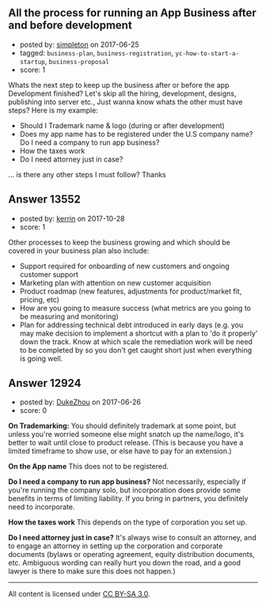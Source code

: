 ## All the process for running an App Business after and before development

- posted by: [simpleton](https://stackexchange.com/users/5087916/simpleton) on 2017-06-25
- tagged: `business-plan`, `business-registration`, `yc-how-to-start-a-startup`, `business-proposal`
- score: 1

Whats the next step to keep up the business after or before the app Development finished? 
Let's skip all the hiring, development, designs, publishing into server etc., Just wanna know whats the other must have steps? Here is my example:

- Should I Trademark name & logo (during or after development)
- Does my app name has to be registered under the U.S company name? Do I need a company to run app business?
- How the taxes work
- Do I need attorney just in case?

... is there any other steps I must follow? Thanks


## Answer 13552

- posted by: [kerrin](https://stackexchange.com/users/1621372/kerrin) on 2017-10-28
- score: 1

Other processes to keep the business growing and which should be covered in your business plan also include:

 - Support required for onboarding of new customers and ongoing customer support
 - Marketing plan with attention on new customer acquisition
 - Product roadmap (new features, adjustments for product/market fit, pricing, etc)
 - How are you going to measure success (what metrics are you going to be measuring and monitoring)
 - Plan for addressing technical debt introduced in early days (e.g. you may make decision to implement a shortcut with a plan to 'do it properly' down the track.  Know at which scale the remediation work will be need to be completed by so you don't get caught short just when everything is going well. 

 


## Answer 12924

- posted by: [DukeZhou](https://stackexchange.com/users/4146639/dukezhou) on 2017-06-26
- score: 0

**On Trademarking:** You should definitely trademark at some point, but unless you're worried someone else might snatch up the name/logo, it's better to wait until close to product release.  (This is because you have a limited timeframe to show use, or else have to pay for an extension.)

**On the App name** This does not to be registered.  

**Do I need a company to run app business?** Not necessarily, especially if you're running the company solo, but incorporation does provide some benefits in terms of limiting liability.  If you bring in partners, you definitely need to incorporate. 

**How the taxes work** This depends on the type of corporation you set up. 

**Do I need attorney just in case?**  It's always wise to consult an attorney, and to engage an attorney in setting up the corporation and corporate documents (bylaws or operating agreement, equity distribution documents, etc.  Ambiguous wording can really hurt you down the road, and a good lawyer is there to make sure this does not happen.)



---

All content is licensed under [CC BY-SA 3.0](https://creativecommons.org/licenses/by-sa/3.0/).
